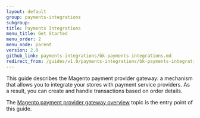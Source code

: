 ```yaml
---
layout: default
group: payments-integrations
subgroup: 
title: Payments Integrations
menu_title: Get Started
menu_order: 2
menu_node: parent
version: 2.0
github_link: payments-integrations/bk-payments-integrations.md
redirect_from: /guides/v1.0/payments-integrations/bk-payments-integrations.html
---
```


This guide describes the Magento payment provider gateway: a mechanism that allows you to integrate your stores with payment service providers. As a result, you can create and handle transactions based on order details.

The [Magento payment provider gateway overview]({{page.baseurl}}payments-integrations/payment-gateway/payment-gateway-intro.html) topic is the entry point of this guide.


